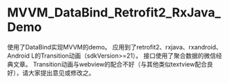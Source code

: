 # MVVM_DataBind_Retrofit2_RxJava_Demo
  
  使用了DataBind实现MVVM的demo。
  应用到了retrofit2、rxjava、rxandroid、Android L的Transition动画（sdkVersion>=21）。
  接口使用了聚合数据的微信经典文章。
  Transition动画与webview的配合不好（与其他类似textview配合良好），请大家提出意见或修改之。
